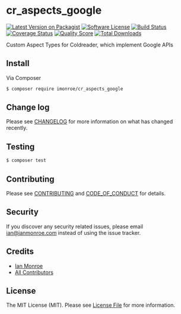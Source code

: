# cr_aspects_google

[![Latest Version on Packagist][ico-version]][link-packagist]
[![Software License][ico-license]](LICENSE.md)
[![Build Status][ico-travis]][link-travis]
[![Coverage Status][ico-scrutinizer]][link-scrutinizer]
[![Quality Score][ico-code-quality]][link-code-quality]
[![Total Downloads][ico-downloads]][link-downloads]

Custom Aspect Types for Coldreader, which implement Google APIs

## Install

Via Composer

``` bash
$ composer require imonroe/cr_aspects_google
```

## Change log

Please see [CHANGELOG](CHANGELOG.md) for more information on what has changed recently.

## Testing

``` bash
$ composer test
```

## Contributing

Please see [CONTRIBUTING](CONTRIBUTING.md) and [CODE_OF_CONDUCT](CODE_OF_CONDUCT.md) for details.

## Security

If you discover any security related issues, please email ian@ianmonroe.com instead of using the issue tracker.

## Credits

- [Ian Monroe][link-author]
- [All Contributors][link-contributors]

## License

The MIT License (MIT). Please see [License File](LICENSE.md) for more information.

[ico-version]: https://img.shields.io/packagist/v/imonroe/cr_aspects_google.svg?style=flat-square
[ico-license]: https://img.shields.io/badge/license-MIT-brightgreen.svg?style=flat-square
[ico-travis]: https://img.shields.io/travis/imonroe/cr_aspects_google/master.svg?style=flat-square
[ico-scrutinizer]: https://img.shields.io/scrutinizer/coverage/g/imonroe/cr_aspects_google.svg?style=flat-square
[ico-code-quality]: https://img.shields.io/scrutinizer/g/imonroe/cr_aspects_google.svg?style=flat-square
[ico-downloads]: https://img.shields.io/packagist/dt/imonroe/cr_aspects_google.svg?style=flat-square

[link-packagist]: https://packagist.org/packages/imonroe/cr_aspects_google
[link-travis]: https://travis-ci.org/imonroe/cr_aspects_google
[link-scrutinizer]: https://scrutinizer-ci.com/g/imonroe/cr_aspects_google/code-structure
[link-code-quality]: https://scrutinizer-ci.com/g/imonroe/cr_aspects_google
[link-downloads]: https://packagist.org/packages/imonroe/cr_aspects_google
[link-author]: https://github.com/imonroe
[link-contributors]: ../../contributors
